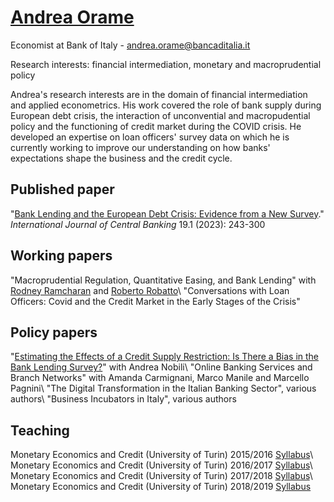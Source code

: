 # [Andrea Orame](https://andreaorame.github.io/)

Economist at Bank of Italy - andrea.orame@bancaditalia.it

Research interests: financial intermediation, monetary and macroprudential policy

Andrea's research interests are in the domain of financial intermediation and applied econometrics. His work covered the role of bank supply during European debt crisis, the interaction of unconvential and macropudential policy and the functioning of credit market during the COVID crisis. He developed an expertise on loan officers' survey data on which he is currently working to improve our understanding on how banks' expectations shape the business and the credit cycle.

## Published paper
"[Bank Lending and the European Debt Crisis: Evidence from a New Survey](https://www.ijcb.org/journal/ijcb23q1a5.htm)." *International Journal of Central Banking* 19.1 (2023): 243-300

## Working papers
"Macroprudential Regulation, Quantitative Easing, and Bank Lending" with [Rodney Ramcharan](https://sites.google.com/site/rodneyramcharan/) and [Roberto Robatto](https://sites.google.com/site/robertorobatto/home)\\
"Conversations with Loan Officers: Covid and the Credit Market in the Early Stages of the Crisis"

## Policy papers
"[Estimating the Effects of a Credit Supply Restriction: Is There a Bias in the Bank Lending Survey?](https://www.bancaditalia.it/pubblicazioni/qef/2015-0266/index.html?com.dotmarketing.htmlpage.language=1)" with Andrea Nobili\\
"Online Banking Services and Branch Networks" with Amanda Carmignani, Marco Manile and Marcello Pagnini\\
"The Digital Transformation in the Italian Banking Sector", various authors\\
"Business Incubators in Italy", various authors

## Teaching
Monetary Economics and Credit (University of Turin) 2015/2016 <a href="syllabus_eng_2016.pdf">Syllabus</a>\\
Monetary Economics and Credit (University of Turin) 2016/2017 <a href="syllabus_eng_2017.pdf">Syllabus</a>\\
Monetary Economics and Credit (University of Turin) 2017/2018 <a href="syllabus_eng_2018.pdf">Syllabus</a>\\
Monetary Economics and Credit (University of Turin) 2018/2019 <a href="syllabus_eng_2019.pdf">Syllabus</a>
